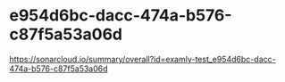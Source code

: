 # e954d6bc-dacc-474a-b576-c87f5a53a06d
https://sonarcloud.io/summary/overall?id=examly-test_e954d6bc-dacc-474a-b576-c87f5a53a06d
